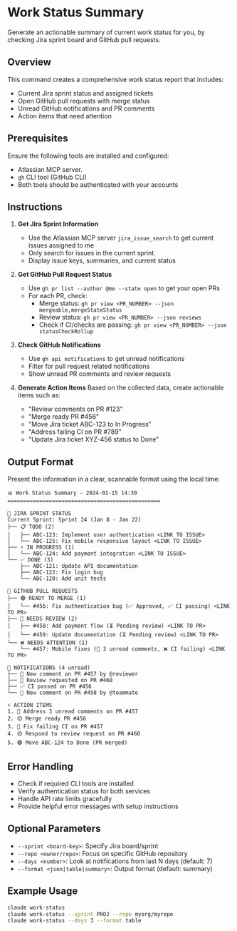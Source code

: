 # Work Status Summary

Generate an actionable summary of current work status for you, by checking Jira sprint board and GitHub pull requests.

## Overview

This command creates a comprehensive work status report that includes:

- Current Jira sprint status and assigned tickets
- Open GitHub pull requests with merge status
- Unread GitHub notifications and PR comments
- Action items that need attention

## Prerequisites

Ensure the following tools are installed and configured:

- Atlassian MCP server.
- `gh` CLI tool (GitHub CLI)
- Both tools should be authenticated with your accounts

## Instructions

1. **Get Jira Sprint Information**

   - Use the Atlassian MCP server `jira_issue_search` to get current issues assigned to me
   - Only search for issues in the current sprint.
   - Display issue keys, summaries, and current status

2. **Get GitHub Pull Request Status**

   - Use `gh pr list --author @me --state open` to get your open PRs
   - For each PR, check:
     - Merge status: `gh pr view <PR_NUMBER> --json mergeable,mergeStateStatus`
     - Review status: `gh pr view <PR_NUMBER> --json reviews`
     - Check if CI/checks are passing: `gh pr view <PR_NUMBER> --json statusCheckRollup`

3. **Check GitHub Notifications**

   - Use `gh api notifications` to get unread notifications
   - Filter for pull request related notifications
   - Show unread PR comments and review requests

4. **Generate Action Items**
   Based on the collected data, create actionable items such as:
   - "Review comments on PR #123"
   - "Merge ready PR #456"
   - "Move Jira ticket ABC-123 to In Progress"
   - "Address failing CI on PR #789"
   - "Update Jira ticket XYZ-456 status to Done"

## Output Format

Present the information in a clear, scannable format using the local time:

```
📊 Work Status Summary - 2024-01-15 14:30
================================================

🎯 JIRA SPRINT STATUS
Current Sprint: Sprint 24 (Jan 8 - Jan 22)
├── 📋 TODO (2)
│   ├── ABC-123: Implement user authentication <LINK TO ISSUE>
│   └── ABC-125: Fix mobile responsive layout <LINK TO ISSUE>
├── ⚡ IN PROGRESS (1)
│   └── ABC-124: Add payment integration <LINK TO ISSUE>
└── ✅ DONE (3)
    ├── ABC-121: Update API documentation
    ├── ABC-122: Fix login bug
    └── ABC-120: Add unit tests

🔄 GITHUB PULL REQUESTS
├── 🟢 READY TO MERGE (1)
│   └── #456: Fix authentication bug (✅ Approved, ✅ CI passing) <LINK TO PR>
├── 📝 NEEDS REVIEW (2)
│   ├── #458: Add payment flow (⏳ Pending review) <LINK TO PR>
│   └── #459: Update documentation (⏳ Pending review) <LINK TO PR>
└── ❌ NEEDS ATTENTION (1)
    └── #457: Mobile fixes (💬 3 unread comments, ❌ CI failing) <LINK TO PR>

🔔 NOTIFICATIONS (4 unread)
├── 💬 New comment on PR #457 by @reviewer
├── 👀 Review requested on PR #460
├── ✅ CI passed on PR #456
└── 💬 New comment on PR #458 by @teammate

⚡ ACTION ITEMS
1. 🔴 Address 3 unread comments on PR #457
2. 🟡 Merge ready PR #456
3. 🔴 Fix failing CI on PR #457
4. 🟡 Respond to review request on PR #460
5. 🟢 Move ABC-124 to Done (PR merged)
```

## Error Handling

- Check if required CLI tools are installed
- Verify authentication status for both services
- Handle API rate limits gracefully
- Provide helpful error messages with setup instructions

## Optional Parameters

- `--sprint <board-key>`: Specify Jira board/sprint
- `--repo <owner/repo>`: Focus on specific GitHub repository
- `--days <number>`: Look at notifications from last N days (default: 7)
- `--format <json|table|summary>`: Output format (default: summary)

## Example Usage

```bash
claude work-status
claude work-status --sprint PROJ --repo myorg/myrepo
claude work-status --days 3 --format table
```
